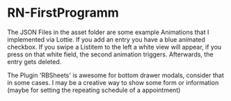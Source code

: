 # RN-FirstProgramm

The JSON Files in the asset folder are some example Animations that I implemented via Lottie. If you add an entry you have a blue animated checkbox. If you swipe a Listitem to the left
a white view will appear, if you press on that white field, the second animation triggers. Afterwards, the entry gets deleted. 

The Plugin 'RBSheets' is awesome for bottom drawer modals, consider that in some cases. I may be a creative way to show some form or information (maybe for setting the repeating schedule of a appointment)
